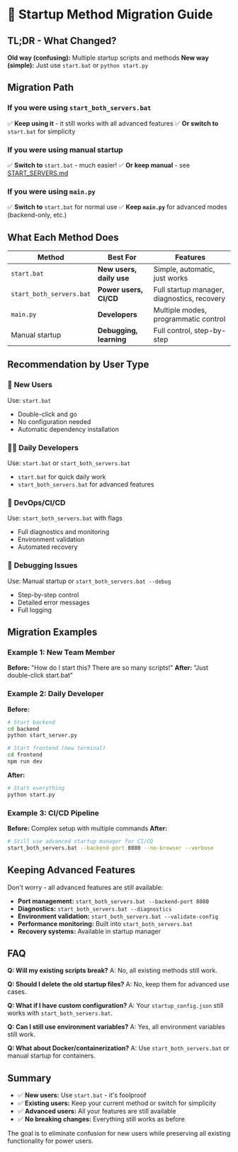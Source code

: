 # 🔄 Startup Method Migration Guide

## TL;DR - What Changed?

**Old way (confusing):** Multiple startup scripts and methods
**New way (simple):** Just use `start.bat` or `python start.py`

## Migration Path

### If you were using `start_both_servers.bat`

✅ **Keep using it** - it still works with all advanced features
✅ **Or switch to** `start.bat` for simplicity

### If you were using manual startup

✅ **Switch to** `start.bat` - much easier!
✅ **Or keep manual** - see [START_SERVERS.md](START_SERVERS.md)

### If you were using `main.py`

✅ **Switch to** `start.bat` for normal use
✅ **Keep `main.py`** for advanced modes (backend-only, etc.)

## What Each Method Does

| Method                   | Best For                 | Features                                    |
| ------------------------ | ------------------------ | ------------------------------------------- |
| `start.bat`              | **New users, daily use** | Simple, automatic, just works               |
| `start_both_servers.bat` | **Power users, CI/CD**   | Full startup manager, diagnostics, recovery |
| `main.py`                | **Developers**           | Multiple modes, programmatic control        |
| Manual startup           | **Debugging, learning**  | Full control, step-by-step                  |

## Recommendation by User Type

### 👶 **New Users**

Use: `start.bat`

- Double-click and go
- No configuration needed
- Automatic dependency installation

### 👨‍💻 **Daily Developers**

Use: `start.bat` or `start_both_servers.bat`

- `start.bat` for quick daily work
- `start_both_servers.bat` for advanced features

### 🔧 **DevOps/CI/CD**

Use: `start_both_servers.bat` with flags

- Full diagnostics and monitoring
- Environment validation
- Automated recovery

### 🐛 **Debugging Issues**

Use: Manual startup or `start_both_servers.bat --debug`

- Step-by-step control
- Detailed error messages
- Full logging

## Migration Examples

### Example 1: New Team Member

**Before:** "How do I start this? There are so many scripts!"
**After:** "Just double-click start.bat"

### Example 2: Daily Developer

**Before:**

```bash
# Start backend
cd backend
python start_server.py

# Start frontend (new terminal)
cd frontend
npm run dev
```

**After:**

```bash
# Start everything
python start.py
```

### Example 3: CI/CD Pipeline

**Before:** Complex setup with multiple commands
**After:**

```bash
# Still use advanced startup manager for CI/CD
start_both_servers.bat --backend-port 8080 --no-browser --verbose
```

## Keeping Advanced Features

Don't worry - all advanced features are still available:

- **Port management:** `start_both_servers.bat --backend-port 8080`
- **Diagnostics:** `start_both_servers.bat --diagnostics`
- **Environment validation:** `start_both_servers.bat --validate-config`
- **Performance monitoring:** Built into `start_both_servers.bat`
- **Recovery systems:** Available in startup manager

## FAQ

**Q: Will my existing scripts break?**
A: No, all existing methods still work.

**Q: Should I delete the old startup files?**
A: No, keep them for advanced use cases.

**Q: What if I have custom configuration?**
A: Your `startup_config.json` still works with `start_both_servers.bat`.

**Q: Can I still use environment variables?**
A: Yes, all environment variables still work.

**Q: What about Docker/containerization?**
A: Use `start_both_servers.bat` or manual startup for containers.

## Summary

- ✅ **New users:** Use `start.bat` - it's foolproof
- ✅ **Existing users:** Keep your current method or switch for simplicity
- ✅ **Advanced users:** All your features are still available
- ✅ **No breaking changes:** Everything still works as before

The goal is to eliminate confusion for new users while preserving all existing functionality for power users.
